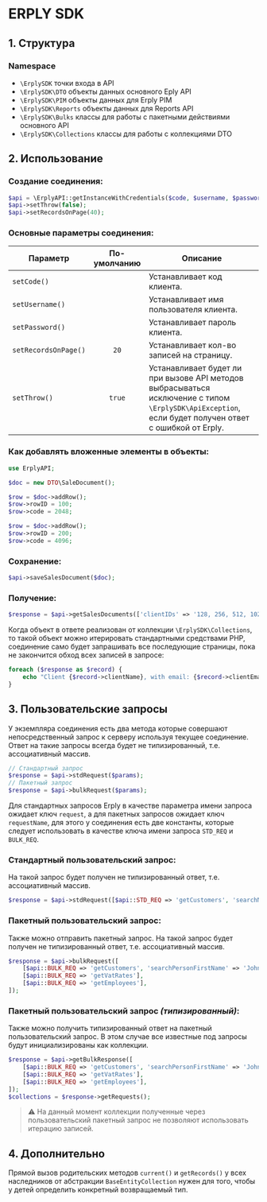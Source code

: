# ERPLY SDK

## 1. Структура

### Namespace

* `\ErplySDK` точки входа в API
* `\ErplySDK\DTO` объекты данных основного Eply API
* `\ErplySDK\PIM` объекты данных для Erply PIM
* `\ErplySDK\Reports` объекты данных для Reports API
* `\ErplySDK\Bulks` классы для работы с пакетными действиями основного API
* `\ErplySDK\Collections` классы для работы с коллекциями DTO

## 2. Использование

### Создание соединения:
```php
$api = \ErplyAPI::getInstanceWithCredentials($code, $username, $password);
$api->setThrow(false);
$api->setRecordsOnPage(40);
```
### Основные параметры соединения:

| Параметр             | По-умолчанию | Описание                                                                                                                                              |
|----------------------|:------------:|-------------------------------------------------------------------------------------------------------------------------------------------------------|
| `setCode()`          |              | Устанавливает код клиента.                                                                                                                            |
| `setUsername()`      |              | Устанавливает имя пользователя клиента.                                                                                                               |
| `setPassword()`      |              | Устанавливает пароль клиента.                                                                                                                         |
| `setRecordsOnPage()` |     `20`     | Устанавливает кол-во записей на страницу.                                                                                                             |
| `setThrow()`         |    `true`    | Устанавливает будет ли при вызове API методов выбрасываться исключение с типом `\ErplySDK\ApiException`, если будет получен ответ с ошибкой от Erply. |

### Как добавлять вложенные элементы в объекты:
```php
use ErplyAPI;

$doc = new DTO\SaleDocument();

$row = $doc->addRow();
$row->rowID = 100;
$row->code = 2048;

$row = $doc->addRow();
$row->rowID = 200;
$row->code = 4096;
```

### Сохранение:
```php
$api->saveSalesDocument($doc);
```

### Получение:
```php
$response = $api->getSalesDocuments(['clientIDs' => '128, 256, 512, 1024']);
```

Когда объект в ответе реализован от коллекции `\ErplySDK\Collections`,
то такой объект можно итерировать стандартными средствами PHP, 
соединение само будет запрашивать все последующие страницы, 
пока не закончится обход всех записей в запросе:

```php
foreach ($response as $record) {
    echo "Client {$record->clientName}, with email: {$record->clientEmail}" . PHP_EOL;
}
```

## 3. Пользовательские запросы
У экземпляра соединения есть два метода которые совершают непосредственный запрос к серверу используя текущее соединение.
Ответ на такие запросы всегда будет не типизированный, т.е. ассоциативный массив.

```php
// Стандартный запрос
$response = $api->stdRequest($params);  
// Пакетный запрос
$response = $api->bulkRequest($params);
```

Для стандартных запросов Erply в качестве параметра имени запроса ожидает ключ `request`, 
а для пакетных запросов ожидает ключ `requestName`, для этого у соединения есть две константы, 
которые следует использовать в качестве ключа имени запроса `STD_REQ` и `BULK_REQ`.

### Стандартный пользовательский запрос:
На такой запрос будет получен не типизированный ответ, т.е. ассоциативный массив.
```php
$response = $api->stdRequest([$api::STD_REQ => 'getCustomers', 'searchName' => 'John']);
```

### Пакетный пользовательский запрос:
Также можно отправить пакетный запрос. 
На такой запрос будет получен не типизированный ответ, т.е. ассоциативный массив.
```php
$response = $api->bulkRequest([
    [$api::BULK_REQ => 'getCustomers', 'searchPersonFirstName' => 'John'],
    [$api::BULK_REQ => 'getVatRates'],
    [$api::BULK_REQ => 'getEmployees'],
]);
```

### Пакетный пользовательский запрос _(типизированный)_:
Также можно получить типизированный ответ на пакетный пользовательский запрос.
В этом случае все известные под запросы будут инициализированы как коллекции.
```php
$response = $api->getBulkResponse([
    [$api::BULK_REQ => 'getCustomers', 'searchPersonFirstName' => 'John'],
    [$api::BULK_REQ => 'getVatRates'],
    [$api::BULK_REQ => 'getEmployees'],
]);
$collections = $response->getRequests();
```

> ⚠️ На данный момент коллекции полученные 
> через пользовательский пакетный запрос не позволяют использовать итерацию записей. 


## 4. Дополнительно

Прямой вызов родительских методов `current()` и `getRecords()` 
у всех наследников от абстракции `BaseEntityCollection` нужен для того, 
чтобы у детей определить конкретный возвращаемый тип.

